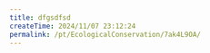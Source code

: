 ```yaml
---
title: dfgsdfsd
createTime: 2024/11/07 23:12:24
permalink: /pt/EcologicalConservation/7ak4L9OA/
---
```

